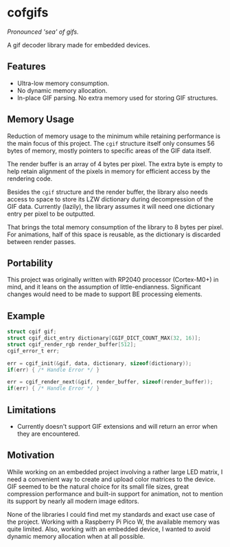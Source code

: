 # cofgifs

_Pronounced 'sea' of gifs._

A gif decoder library made for embedded devices. 

## Features

- Ultra-low memory consumption.
- No dynamic memory allocation.
- In-place GIF parsing. No extra memory used for storing GIF structures.

## Memory Usage

Reduction of memory usage to the minimum while retaining performance is the main focus of this project. The ``cgif`` 
structure itself only consumes 56 bytes of memory, mostly pointers to specific areas of the GIF data itself.

The render buffer is an array of 4 bytes per pixel. The extra byte is empty to help retain alignment of the pixels 
in memory for efficient access by the rendering code. 

Besides the ``cgif`` structure and the render buffer, the library also needs access to space to store its LZW 
dictionary during decompression of the GIF data. Currently (lazily), the library assumes it will need one dictionary 
entry per pixel to be outputted. 

That brings the total memory consumption of the library to 8 bytes per pixel. For animations, half of this space is 
reusable, as the dictionary is discarded between render passes. 

## Portability

This project was originally written with RP2040 processor (Cortex-M0+) in mind, and it leans on the assumption of 
little-endianness. Significant changes would need to be made to support BE processing elements. 

## Example

```c
struct cgif gif;
struct cgif_dict_entry dictionary[CGIF_DICT_COUNT_MAX(32, 16)];
struct cgif_render_rgb render_buffer[512];
cgif_error_t err;

err = cgif_init(&gif, data, dictionary, sizeof(dictionary));
if(err) { /* Handle Error */ }

err = cgif_render_next(&gif, render_buffer, sizeof(render_buffer));
if(err) { /* Handle Error */ }
```

## Limitations

- Currently doesn't support GIF extensions and will return an error when they are encountered.

## Motivation

While working on an embedded project involving a rather large LED matrix, I need a convenient way to create and 
upload color matrices to the device. GIF seemed to be the natural choice for its small file sizes, great compression 
performance and built-in support for animation, not to mention its support by nearly all modern image editors.

None of the libraries I could find met my standards and exact use case of the project. Working with a Raspberry Pi 
Pico W, the available memory was quite limited. Also, working with an embedded device, I wanted to avoid dynamic 
memory allocation when at all possible.